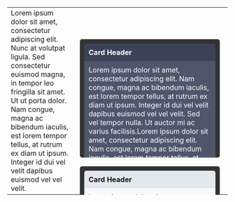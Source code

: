 <style type="text/css">
.card-container {
    display: flex;
    flex-wrap: wrap;
    height: 300px;
    /* overflow-y: auto; */
}

.card {
    background-color: #333;
    width: 300px;
    height: 250px;
    margin: 10px;
    padding: 10px;
    border-radius: 5px;
}

.dark-card-header {
    background-color: #3C4257;
    color: #fff;
    font-weight: bold;
    padding: 10px;
    border-top-left-radius: 5px;
    border-top-right-radius: 5px;
}

.dark-card-content {
    background-color: #4F566B;
    color: #fff;
    padding: 10px;
    height: 200px;
    overflow-y: auto;
}

.light-card-header {
    background-color: #E3E8EE;
    color: #111;
    font-weight: bold;
    padding: 10px;
    border-top-left-radius: 5px;
    border-top-right-radius: 5px;
}

.light-card-content {
    background-color: #F7FAFC;
    color: #111;
    padding: 10px;
    height: 200px;
    overflow-y: auto;
}
</style>
<table>
  <tr>
    <td width="50%">
      Lorem ipsum dolor sit amet, consectetur adipiscing elit. Nunc at volutpat ligula. Sed consectetur euismod magna, in tempor leo fringilla sit amet. Ut ut porta dolor. Nam congue, magna ac bibendum iaculis, est lorem tempor tellus, at rutrum ex diam ut ipsum. Integer id dui vel velit dapibus euismod vel vel velit.
    </td>
    <td width="50%">
      <div class="card-container">
        <div class="card">
          <div class="dark-card-header">
            Card Header
          </div>
          <div class="dark-card-content">
            Lorem ipsum dolor sit amet, consectetur adipiscing elit. Nam congue, magna ac bibendum iaculis, est lorem tempor tellus, at rutrum ex diam ut ipsum. Integer id dui vel velit dapibus euismod vel vel velit. Sed vel tempor nulla. Ut auctor mi ac varius facilisis.Lorem ipsum dolor sit amet, consectetur adipiscing elit. Nam congue, magna ac bibendum iaculis, est lorem tempor tellus, at rutrum ex diam ut ipsum. Integer id dui vel velit dapibus euismod vel vel velit. Sed vel tempor nulla. Ut auctor mi ac varius facilisis.Lorem ipsum dolor sit amet, consectetur adipiscing elit. Nam congue, magna ac bibendum iaculis, est lorem tempor tellus, at rutrum ex diam ut ipsum. Integer id dui vel velit dapibus euismod vel vel velit. Sed vel tempor nulla. Ut auctor mi ac varius facilisis.
          </div>
        </div>
        <div style=' background-color: #333; width: 300px; height: 250px; margin: 10px; padding: 10px; border-radius: 5px;'>
          <div style='background-color: #E3E8EE; color: #111;font-weight: bold; padding: 10px; border-top-left-radius: 5px; border-top-right-radius: 5px;'>
            Card Header
          </div>
          <div style='background-color: #F7FAFC; color: #111; padding: 10px; height: 200px; overflow-y: auto;'>
            Lorem ipsum dolor sit amet, consectetur adipiscing elit. Nam congue, magna ac bibendum iaculis, est lorem tempor tellus, at rutrum ex diam ut ipsum. Integer id dui vel velit dapibus euismod vel vel velit. Sed vel tempor nulla. Ut auctor mi ac varius facilisis.Lorem ipsum dolor sit amet, consectetur adipiscing elit. Nam congue, magna ac bibendum iaculis, est lorem tempor tellus, at rutrum ex diam ut ipsum. Integer id dui vel velit dapibus euismod vel vel velit. Sed vel tempor nulla. Ut auctor mi ac varius facilisis.Lorem ipsum dolor sit amet, consectetur adipiscing elit. Nam congue, magna ac bibendum iaculis, est lorem tempor tellus, at rutrum ex diam ut ipsum. Integer id dui vel velit dapibus euismod vel vel velit. Sed vel tempor nulla. Ut auctor mi ac varius facilisis.
          </div>
        </div>
      </div>
    </td>
  </tr>
</table>

